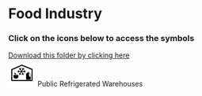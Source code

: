 # Food Industry
### Click on the icons below to access the symbols
<a href="https://minhaskamal.github.io/DownGit/#/home?url=https://github.com/NAPSG/DHS-Symbol-Server/tree/main/dhs-symbol/assets/icons/Infrastructure/Food%20Industry">Download this folder by clicking here</a><br>
<a href='https://github.com/NAPSG/DHS-Symbol-Server/raw/main/dhs-symbol/assets/icons/Infrastructure/Food%20Industry/icon-LJA.svg'><img src='icon-LJA.svg' width='55'></a> Public Refrigerated Warehouses<br>
